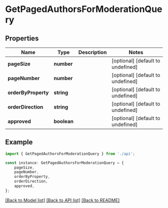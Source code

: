 # GetPagedAuthorsForModerationQuery


## Properties

Name | Type | Description | Notes
------------ | ------------- | ------------- | -------------
**pageSize** | **number** |  | [optional] [default to undefined]
**pageNumber** | **number** |  | [optional] [default to undefined]
**orderByProperty** | **string** |  | [optional] [default to undefined]
**orderDirection** | **string** |  | [optional] [default to undefined]
**approved** | **boolean** |  | [optional] [default to undefined]

## Example

```typescript
import { GetPagedAuthorsForModerationQuery } from './api';

const instance: GetPagedAuthorsForModerationQuery = {
    pageSize,
    pageNumber,
    orderByProperty,
    orderDirection,
    approved,
};
```

[[Back to Model list]](../README.md#documentation-for-models) [[Back to API list]](../README.md#documentation-for-api-endpoints) [[Back to README]](../README.md)
